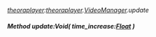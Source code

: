 _[theoraplayer](../../modules/theoraplayer/theoraplayer-module.md):[theoraplayer](../../modules/theoraplayer/theoraplayer-module.md).[VideoManager](../../modules/theoraplayer/theoraplayer-videomanager.md).update_
##### Method update:Void( time_increase:[Float](../../modules/wonkey/wonkey-types-float.md) )
